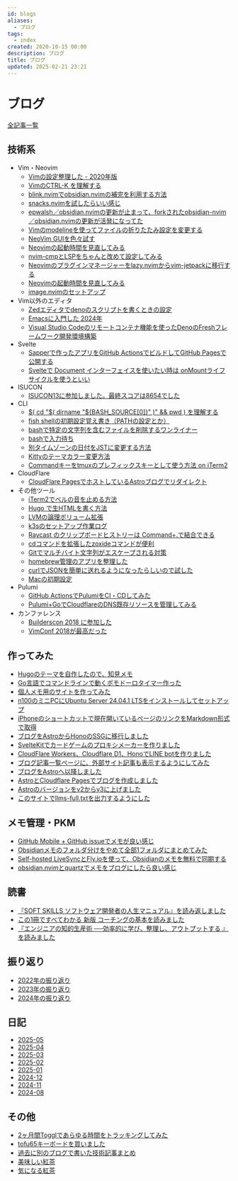 ```yaml
---
id: blogs
aliases:
  - ブログ
tags:
  - index
created: 2020-10-15 00:00
description: ブログ
title: ブログ
updated: 2025-02-21 23:21
---
```


# ブログ

[全記事一覧](/blog)

## 技術系

- Vim・Neovim
    - [Vimの設定整理した - 2020年版](blog/vim-configurations-2020.md)
    - [VimのCTRL-K <Space>を理解する](blog/understanding-vim-ctrl-k-space.md)
    - [blink.nvimでobsidian.nvimの補完を利用する方法](blog/20250212090856.md)
    - [snacks.nvimを試したらいい感じ](blog/20250213233832.md)
    - [epwalsh／obsidian.nvimの更新が止まって、forkされたobsidian-nvim／obsidian.nvimの更新が活発になってた](blog/20250306081644.md)
    - [Vimのmodelineを使ってファイルの折りたたみ設定を変更する](blog/20241201153631.md)
    - [NeoVim GUIを色々試す](blog/20250103013029.md)
    - [Neovimの起動時間を見直してみる](blog/20250115141139.md)
    - [nvim-cmpとLSPをちゃんと改めて設定してみる](blog/20250109082836.md)
    - [Neovimのプラグインマネージャーをlazy.nvimからvim-jetpackに移行する](blog/20250109162302.md)
    - [Neovimの起動時間を見直してみる](blog/20250115141139.md)
    - [image.nvimのセットアップ](blog/20250131073217.md)
- Vim以外のエディタ
    - [Zedエディタでdenoのスクリプトを書くときの設定](blog/zed-editor-settings-for-deno.md)
    - [Emacsに入門した 2024年](blog/getting-started-emacs-2024.md)
    - [Visual Studio Codeのリモートコンテナ機能を使ったDenoのFreshフレームワーク開発環境構築](blog/vscode-remote-container-deno-fresh-setup.md)
- Svelte
    - [Sapperで作ったアプリをGitHub ActionsでビルドしてGitHub Pagesで公開する](blog/deploy-sapper-app-with-github-actions-to-pages.md)
    - [Svelteで Document インターフェイスを使いたい時は onMountライフサイクルを使うといい](blog/svelte-document-interface-using-onmount.md)
- ISUCON
    - [ISUCON13に参加しました。最終スコアは8654でした](blog/isucon13.md)
- CLI
    - [$( cd "$( dirname "${BASH_SOURCE[0]}" )" && pwd ) を理解する](blog/understanding-bash-source.md)
    - [fish shellの初期設定覚え書き（PATHの設定とか）](https://tkancf.hateblo.jp/blog/2017/03/30)
    - [bashで特定の文字列を含むファイルを削除するワンライナー](blog/20241128002544.md)
    - [bashで入力待ち](blog/20241130005328.md)
    - [別タイムゾーンの日付をJSTに変更する方法](blog/20241201115525.md)
    - [Kittyのテーマカラー変更方法](blog/20241201153532.md)
    - [Commandキーをtmuxのプレフィックスキーとして使う方法 on iTerm2](blog/Command-as-tmux-prefix-key.md)
- CloudFlare
    - [CloudFlare PagesでホストしているAstroブログでリダイレクト](blog/setting-up-redirects-astro-cloudflare-pages.md)
- その他ツール
    - [iTerm2でベルの音を止める方法](blog/mute-iterm2-bell.md)
    - [Hugo で生HTMLを書く方法](https://tkancf.hateblo.jp/blog/hugo-raw-html)
    - [LVMの論理ボリューム拡張](blog/20240912213014.md)
    - [k3sのセットアップ作業ログ](blog/20241201154236.md)
    - [Raycast のクリップボードヒストリーは Command+.で結合できる](blog/raycast-clipboard-history-merge-with-cmd-period.md)
    - [cdコマンドを拡張したzoxideコマンドが便利](blog/zoxide-a-convenient-extension-of-the-cd-command.md)
    - [Gitでマルチバイト文字列がエスケープされる対策](blog/avoid-multibyte-character-escape.md)
    - [homebrew管理のアプリを整理した](blog/20250223101856.md)
    - [curlでJSONを簡単に送れるようになったらしいので試した](blog/20250222161644.md)
    - [Macの初期設定](blog/20241201153605.md)
- Pulumi
    - [GitHub ActionsでPulumiをCI・CDしてみた](blog/trying-cicd-with-pulumi-using-github-actions.md)
    - [Pulumi+GoでCloudflareのDNS既存リソースを管理してみる](blog/managing-and-importing-existing-cloudflare-dns-resources-pulumi-go.md)
- カンファレンス
    - [Builderscon 2018 に参加した](https://tkancf.hateblo.jp/blog/builderscon-2018)
    - [VimConf 2018が最高だった](https://tkancf.hateblo.jp/blog/VimConf_2018)


## 作ってみた

- [Hugoのテーマを自作したので、知見メモ](https://tkancf.hateblo.jp/blog/hugo-theme-memo)
- [Go言語でコマンドラインで動くポモドーロタイマー作った](https://tkancf.hateblo.jp/blog/gomato)
- [個人メモ用のサイトを作ってみた](blog/20240609205514.md)
- [n100のミニPCにUbuntu Server 24.04.1 LTSをインストールしてセットアップ](blog/20241201154124.md)
- [iPhoneのショートカットで現在開いているページのリンクをMarkdown形式で取得](blog/20241201203215.md)
- [ブログをAstroからHonoのSSGに移行しました](blog/blog-migration-astro-to-hono.md)
- [SvelteKitでカードゲームのプロキシメーカーを作りました](blog/created-a-card-game-proxy-maker-with-SvelteKit.md)
- [CloudFlare Workers、Cloudflare D1、HonoでLINE botを作りました](blog/creating-line-bot-with-cloudflare-workers-d1-and-hono.md)
- [ブログ記事一覧ページに、外部サイト記事も表示するようにしてみた](blog/astro-blog-article-index-external-links.md)
- [ブログをAstroへ以降しました](blog/first-post.md)
- [AstroとCloudflare Pagesでブログを作成しました](blog/astro-and-cloudflare-pages-blog-creation.md)
- [Astroのバージョンをv2からv3に上げました](blog/update-astro-v2-to-v3.md)
- [このサイトでllms-full.txtを出力するようにした](blog/20250221222552.md)

## メモ管理・PKM

- [GitHub Mobile + GitHub issueでメモが良い感じ](blog/github-mobile-and-issue-as-memo.md)
- [Obsidianメモのフォルダ分けをやめて全部1フォルダにまとめてみた](blog/flat-obsidian-is-good.md)
- [Self-hosted LiveSyncとFly.ioを使って、Obsidianのメモを無料で同期する](blog/sync-obsidian-notes-free-Self-hosted-LiveSync-flyio.md)
- [obsidian.nvimとquartzでメモをブログにしたら良い感じ](blog/20250409232616.md)

## 読書

- [『SOFT SKILLS ソフトウェア開発者の人生マニュアル』を読み返しました](blog/reading-soft-skills-the-software-developers-life-manual.md)
- [この1冊ですべてわかる 新版 コーチングの基本を読みました](https://tkancf.hateblo.jp/blog/%E3%81%93%E3%81%AE1%E5%86%8A%E3%81%A7%E3%81%99%E3%81%B9%E3%81%A6%E3%82%8F%E3%81%8B%E3%82%8B_%E6%96%B0%E7%89%88_%E3%82%B3%E3%83%BC%E3%83%81%E3%83%B3%E3%82%B0%E3%81%AE%E5%9F%BA%E6%9C%AC%E3%82%92%E8%AA%AD%E3%81%BF%E3%81%BE)
- [『エンジニアの知的生産術 ──効率的に学び、整理し、アウトプットする 』を読みました](https://tkancf.hateblo.jp/blog/%E3%80%8E%E3%82%A8%E3%83%B3%E3%82%B8%E3%83%8B%E3%82%A2%E3%81%AE%E7%9F%A5%E7%9A%84%E7%94%9F%E7%94%A3%E8%A1%93_%E2%94%80%E2%94%80%E5%8A%B9%E7%8E%87%E7%9A%84%E3%81%AB%E5%AD%A6%E3%81%B3%E3%80%81%E6%95%B4%E7%90%86%E3%81%97%E3%80%81)

## 振り返り

- [2022年の振り返り](blog/2022-summary.md)
- [2023年の振り返り](blog/2023-summary.md)
- [2024年の振り返り](blog/20250208234431.md)

## 日記

- [2025-05](blog/2025-05.md)
- [2025-04](blog/2025-04.md)
- [2025-03](blog/2025-03.md)
- [2025-02](blog/2025-02.md)
- [2025-01](blog/2025-01.md)
- [2024-12](blog/2024-12.md)
- [2024-11](blog/2024-11.md)
- [2024-08](blog/2024-08.md)

## その他

- [2ヶ月間Togglであらゆる時間をトラッキングしてみた](https://tkancf.hateblo.jp/blog/2%E3%83%B6%E6%9C%88%E9%96%93Toggl%E3%81%A7%E3%81%82%E3%82%89%E3%82%86%E3%82%8B%E6%99%82%E9%96%93%E3%82%92%E3%83%88%E3%83%A9%E3%83%83%E3%82%AD%E3%83%B3%E3%82%B0%E3%81%97%E3%81%A6%E3%81%BF%E3%81%9F)
- [tofu65キーボードを買いました](blog/tofu65-keyboard-review.md)
- [過去に別のブログで書いた技術記事まとめ](blog/past-technical-articles-collection.md)
- [美味しい紅茶](blog/20241201221931.md)
- [気になる紅茶](blog/20241202000103.md)


